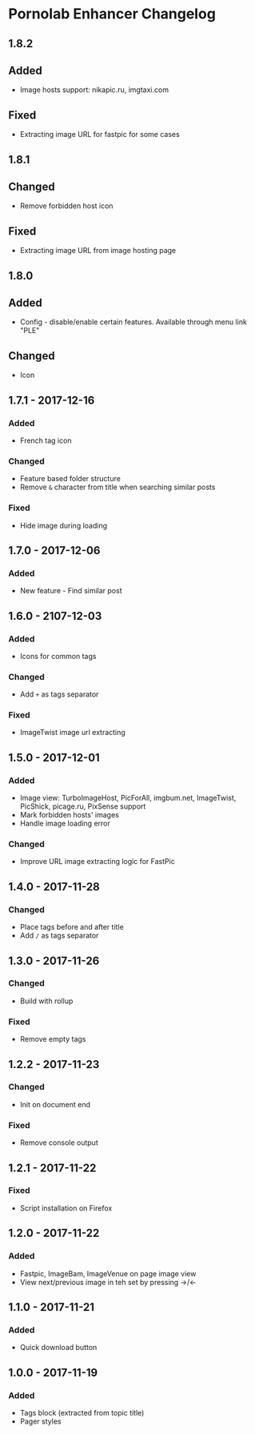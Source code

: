 # Pornolab Enhancer Changelog

## 1.8.2
## Added
- Image hosts support: nikapic.ru, imgtaxi.com

## Fixed
- Extracting image URL for fastpic for some cases

## 1.8.1
## Changed
- Remove forbidden host icon

## Fixed
- Extracting image URL from image hosting page

## 1.8.0
## Added
- Config - disable/enable certain features. Available through menu link "PLE"

## Changed
- Icon

## 1.7.1 - 2017-12-16
### Added
- French tag icon

### Changed
- Feature based folder structure
- Remove `&` character from title when searching similar posts

### Fixed
- Hide image during loading

## 1.7.0 - 2017-12-06
### Added
- New feature - Find similar post

## 1.6.0 - 2107-12-03
### Added
- Icons for common tags

### Changed
- Add `+` as tags separator

### Fixed
- ImageTwist image url extracting

## 1.5.0 - 2017-12-01
### Added
- Image view: TurboImageHost, PicForAll, imgbum.net, ImageTwist, PicShick, picage.ru, PixSense support
- Mark forbidden hosts' images
- Handle image loading error

### Changed
- Improve URL image extracting logic for FastPic

## 1.4.0 - 2017-11-28
### Changed
- Place tags before and after title
- Add `/` as tags separator

## 1.3.0 - 2017-11-26
### Changed
- Build with rollup

### Fixed
- Remove empty tags

## 1.2.2 - 2017-11-23
### Changed
- Init on document end

### Fixed
- Remove console output

## 1.2.1 - 2017-11-22
### Fixed
- Script installation on Firefox

## 1.2.0 - 2017-11-22
### Added
- Fastpic, ImageBam, ImageVenue on page image view
- View next/previous image in teh set by pressing →/←

## 1.1.0 - 2017-11-21
### Added
- Quick download button

## 1.0.0 - 2017-11-19
### Added
- Tags block (extracted from topic title)
- Pager styles